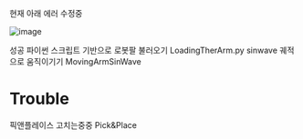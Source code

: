 
현재 아래 에러 수정중

![image](https://github.com/user-attachments/assets/0aa1927f-32e5-4b75-b1a0-a15b15396ab5)


성공
파이썬 스크립트 기반으로 로봇팔 불러오기
LoadingTherArm.py 
sinwave 궤적으로 움직이기기
MovingArmSinWave



# Trouble
픽앤플레이스 고치는중중
Pick&Place